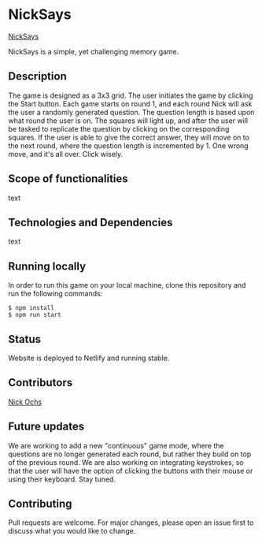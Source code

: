 # NickSays

[NickSays](https://nick-says.netlify.app/)

NickSays is a simple, yet challenging memory game.

## Description

The game is designed as a 3x3 grid. The user initiates the game by clicking the Start button. Each game starts on round 1, and each round Nick will ask the user a randomly generated question. The question length is based upon what round the user is on. The squares will light up, and after the user will be tasked to replicate the question by clicking on the corresponding squares. If the user is able to give the correct answer, they will move on to the next round, where the question length is incremented by 1. One wrong move, and it's all over. Click wisely.

## Scope of functionalities

text

## Technologies and Dependencies

text

## Running locally

In order to run this game on your local machine, clone this repository and run the following commands:

```
$ npm install
$ npm run start
```

## Status

Website is deployed to Netlify and running stable.

## Contributors

[Nick Ochs](https://github.com/n-ochs)

## Future updates

We are working to add a new "continuous" game mode, where the questions are no longer generated each round, but rather they build on top of the previous round. We are also working on integrating keystrokes, so that the user will have the option of clicking the buttons with their mouse or using their keyboard. Stay tuned.

## Contributing

Pull requests are welcome. For major changes, please open an issue first to discuss what you would like to change.